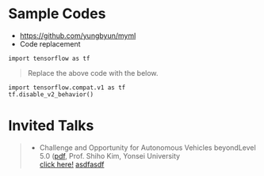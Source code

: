 # Sample Codes

* https://github.com/yungbyun/myml
* Code replacement
```
import tensorflow as tf
```
> Replace the above code with the below.
```
import tensorflow.compat.v1 as tf
tf.disable_v2_behavior()
```
# Invited Talks
> * Challenge and Opportunity for Autonomous Vehicles beyondLevel 5.0 ([pdf](./talks/autonomous_vehicles_beyond_level_5.pdf), Prof. Shiho Kim, Yonsei University <br/>
> <a href="./talks/autonomous_vehicles_beyond_level_5.pdf" download="./talks/autonomous_vehicles_beyond_level_5.pdf">click here!</a>
<a href="syllabus_new.pdf" download>asdfasdf</a>
